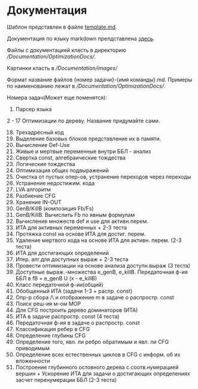 # Документация

Шаблон представлен в файле [template.md](./template.md).

Документация по языку markdown прелдставлена [здесь](https://paulradzkov.com/2014/markdown_cheatsheet/).

Файлы с документацией класть в директорию */Documentation/OptimizationDocs/*.

Картинки класть в */Documentation/images/*

Формат название файлов {номер задачи}-{имя команды}.md. Примеры по наименованию лежат в */Documentation/OptimizationDocs/*.

Номера задач(Может еще поменятся):

1. Парсер языка

2 - 17 Оптимизации по дереву. Название придумайте сами.

18. Трехадресный код
17. Выделение базовых блоков представление их в памяти.
11. Вычисление Def-Use
11. Живые и мертвые переменные внутри ББЛ - анализ
11. Свертка const, алгебраические тождества
11. Логические тождества
11. Оптимизация общих подвыражений
11. Очистка от пустых опер-ов, устранение переходов через переходы
11. Устранение недостижим. кода
11. LVA алгоритм
11. Разбиение CFG
11. Хранение IN-OUT
11. GenB/KillB (композиция Fb/Fs)
11. GenB/KillB. Вычислить Fb по явным формулам
11. Вычисление множеств def и use для активн.перем.
11. ИТА для активных переменных + 2-3 теста
11. Протяжка const на основе ИТА для достиг. перем.
11. Удаление мертвого кода на основе ИТА для активн. перем. (2-3 теста)
11. ИТА для достигающих определений
11. Итер. алг.для доступных выраж + 2-3 теста
11. Провести оптимизации на основе анализа доступн.выраж (3 теста)
11. Доступные выраж.-множества e_genB, e_killB. Передаточная ф-ия ББЛ в fB = e_genB U (x - e_killB)
11. Класс передаточной ф-ии(общий)
11. Обобщенный ИТА (задачи 1-3 + распр. const)
11. Опр-р сбора /\ и отображение m в задаче о распростр. const
11. Поиск реш-ия м-ом MOP
11. Для CFG построить дерево доминаторов (ИТА)
11. ИТА в задаче распростр. const (4 теста)
11. Передаточная ф-ия в задаче о распростр. const
11. Классификация ребер в CFG
11. Определение глубины CFG
11. Определение того, явл. ли ребро обратимым и явл. ли CFG приводимым
12. Определение всех естественных циклов в CFG с информ. об их вложенности
12. Построение глубинного остовного дерева с соотв.нумерацией вершин + Ускорение ИТА для задачи о достигающих определениях засчет перенумерации ББЛ (2-3 теста)




